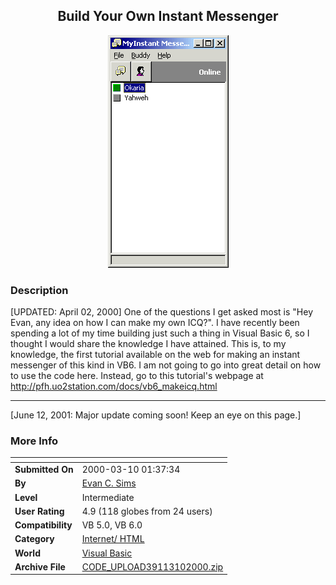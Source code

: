 ﻿<div align="center">

## Build Your Own Instant Messenger

<img src="PIC20003101343565772.gif">
</div>

### Description

[UPDATED: April 02, 2000] One of the questions I get asked most is "Hey Evan, any idea on how I can make my own ICQ?". I have recently been spending a lot of my time building just such a thing in Visual Basic 6, so I thought I would share the knowledge I have attained. This is, to my knowledge, the first tutorial available on the web for making an instant messenger of this kind in VB6. I am not going to go into great detail on how to use the code here. Instead, go to this tutorial's webpage at http://pfh.uo2station.com/docs/vb6_makeicq.html 

----

[June 12, 2001: Major update coming soon! Keep an eye on this page.]
 
### More Info
 


<span>             |<span>
---                |---
**Submitted On**   |2000-03-10 01:37:34
**By**             |[Evan C\. Sims](https://github.com/Planet-Source-Code/PSCIndex/blob/master/ByAuthor/evan-c-sims.md)
**Level**          |Intermediate
**User Rating**    |4.9 (118 globes from 24 users)
**Compatibility**  |VB 5\.0, VB 6\.0
**Category**       |[Internet/ HTML](https://github.com/Planet-Source-Code/PSCIndex/blob/master/ByCategory/internet-html__1-34.md)
**World**          |[Visual Basic](https://github.com/Planet-Source-Code/PSCIndex/blob/master/ByWorld/visual-basic.md)
**Archive File**   |[CODE\_UPLOAD39113102000\.zip](https://github.com/Planet-Source-Code/evan-c-sims-build-your-own-instant-messenger__1-6520/archive/master.zip)








